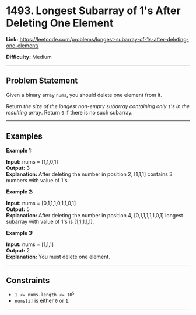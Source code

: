 # 1493. Longest Subarray of 1's After Deleting One Element

**Link:** https://leetcode.com/problems/longest-subarray-of-1s-after-deleting-one-element/

**Difficulty:** Medium

---

## Problem Statement

Given a binary array `nums`, you should delete one element from it.

Return _the size of the longest non-empty subarray containing only_ `1`_'s in the resulting array_. Return `0` if there is no such subarray.

---

## Examples

**Example 1:**

**Input:** nums = [1,1,0,1] \
**Output:** 3 \
**Explanation:** After deleting the number in position 2, [1,1,1] contains 3 numbers with value of 1's.

**Example 2:**

**Input:** nums = [0,1,1,1,0,1,1,0,1] \
**Output:** 5 \
**Explanation:** After deleting the number in position 4, [0,1,1,1,1,1,0,1] longest subarray with value of 1's is [1,1,1,1,1].

**Example 3:**

**Input:** nums = [1,1,1] \
**Output:** 2 \
**Explanation:** You must delete one element.

---

## Constraints

- <code>1 <= nums.length <= 10<sup>5</sup></code>
- `nums[i]` is either `0` or `1`.

---